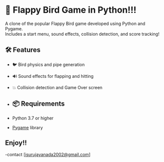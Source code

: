 # 🐤 Flappy Bird Game in Python!!!

A clone of the popular Flappy Bird game developed using Python and Pygame.  
Includes a start menu, sound effects, collision detection, and score tracking!

## 🛠 Features

- 🐦 Bird physics and pipe generation
- 🔊 Sound effects for flapping and hitting
- 💥 Collision detection and Game Over screen

- ## 📦 Requirements

- Python 3.7 or higher
- [Pygame](https://www.pygame.org/) library


## Enjoy!!


-contact [isurujayanada2002@gmail.com]
